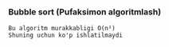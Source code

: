 ### Bubble sort (Pufaksimon algoritmlash)
```
Bu algoritm murakkabligi O(n²)
Shuning uchun ko'p ishlatilmaydi
```